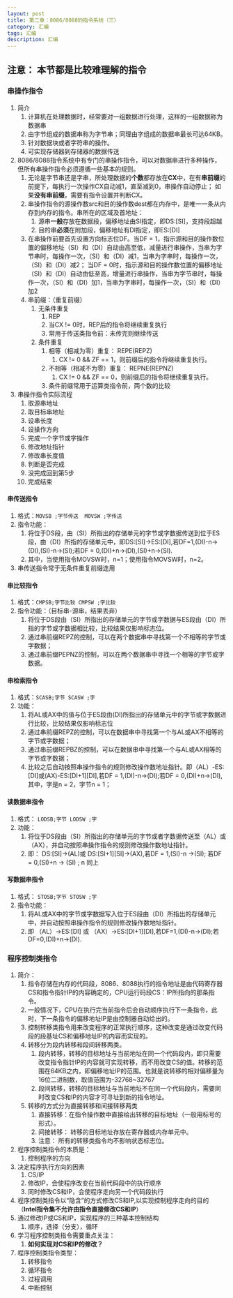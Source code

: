 ```yaml
---
layout: post
title: 第二章：8086/8088的指令系统（三）
category: 汇编
tags: 汇编
description: 汇编
---
```



## 注意： 本节都是比较难理解的指令

### 串操作指令
1. 简介
    1. 计算机在处理数据时，经常要对一组数据进行处理，这样的一组数据称为数据串
    2. 由字节组成的数据串称为字节串；同理由字组成的数据串最长可达64KB。
    3. 针对数据块或者字符串的操作。
    4. 可实现存储器到存储器的数据传送
2. 8086/8088指令系统中有专门的串操作指令，可以对数据串进行多种操作，但所有串操作指令必须遵循一些基本的规则。
    1. 无论是字节串还是字串，所处理数据的**个数**都存放在**CX**中，在有**串前缀**的前提下，每执行一次操作CX自动减1，直至减到0，串操作自动停止； 如果**没有串前缀**，需要有指令设置并判断CX。     
    2. 串操作指令的源操作数src和目的操作数dest都在内存中，是唯一一条从内存到内存的指令。串所在的区域及首地址：
        1. 源串**一般**存放在数据段，偏移地址由SI指定，即DS:[SI]，支持段超越
        2. 目的串**必须**在附加段，偏移地址有DI指定，即ES:[DI]
    3. 在串操作前要首先设置方向标志位DF。当DF = 1，指示源和目的操作数位置的偏移地址（SI）和（DI）自动由高至低，减量进行串操作，当串为字节串时，每操作一次，（SI）和（DI）减1，当串为字串时，每操作一次，（SI）和（DI）减2； 当DF = 0时，指示源和目的操作数位置的偏移地址（SI）和（DI）自动由低至高，增量进行串操作，当串为字节串时，每操作一次，（SI）和（DI）加1，当串为字串时，每操作一次，（SI）和（DI）加2
    4. 串前缀：（重复前缀）
        1. 无条件重复
            1. REP
            2. 当CX != 0时，REP后的指令将继续重复执行
            3. 常用于传送类指令前：未传完则继续传送
        2. 条件重复
            1. 相等（相减为零）重复： REPE(REPZ)
                1. CX != 0 && ZF == 1，则前缀后的指令将继续重复执行。
            2. 不相等（相减不为零）重复： REPNE(REPNZ)
                1. CX != 0 && ZF == 0，则前缀后的指令将继续重复执行。
            3. 条件前缀常用于运算类指令前，两个数的比较
3. 串操作指令实际流程
    1. 取源串地址
    2. 取目标串地址
    3. 设串长度
    4. 设操作方向
    5. 完成一个字节或字操作
    6. 修改地址指针
    7. 修改串长度值
    8. 判断是否完成
    9. 没完成回到第5步
    10. 完成结束

#### 串传送指令
1. 格式：`MOVSB ;字节传送  MOVSW ;字传送`
2. 指令功能：
    1. 将位于DS段，由（SI）所指出的存储单元的字节或字数据传送到位于ES段，由（DI）所指的存储单元中，即DS:[SI]->ES:[DI],若DF=1,(DI)-n->(DI),(SI)-n->(SI);若DF = 0,(DI)+n->(DI),(SI)+n->(SI).
    2. 其中，当使用指令MOVSW时，n=1；使用指令MOVSW时，n=2。
3. 串传送指令常于无条件重复前缀连用

#### 串比较指令
1. 格式：`CMPSB;字节比较 CMPSW ;字比较`
2. 指令功能：（目标串-源串，结果丢弃）
    1. 将位于DS段由（SI）所指出的存储单元的字节或字数据与ES段由（DI）所指的字节或字数据相比较，比较结果仅影响标志位。
    2. 通过串前缀REPZ的控制，可以在两个数据串中寻找第一个不相等的字节或字数据；
    3. 通过串前缀PEPNZ的控制，可以在两个数据串中寻找一个相等的字节或字数据。

#### 串检索指令
1. 格式：`SCASB;字节 SCASW ;字`
2. 功能：
    1. 将AL或AX中的值与位于ES段由(DI)所指出的存储单元中的字节或字数据进行比较，比较结果仅影响标志位
    2. 通过串前缀REPZ的控制，可以在数据串中寻找第一个与AL或AX不相等的字节或字数据；
    3. 通过串前缀REPBZ的控制，可以在数据串中寻找第一个与AL或AX相等的字节或字数据；
    4. 比较之后自动按照串操作指令的规则修改操作数地址指针。即（AL）-ES: [DI]或(AX)-ES:[DI+1][DI],若DF = 1,(DI)-n->(DI);若DF = 0,(DI)+n->(DI),其中，字是n = 2，字节n = 1；

#### 读数据串指令
1. 格式： `LODSB;字节 LODSW ;字`
2. 功能：
    1. 将位于DS段由（SI）所指出的存储单元的字节或者字数据传送至（AL）或（AX），并自动按照串操作指令的规则修改操作数地址指针。
    2. 即： DS:[SI]->(AL)或 DS:[SI+1][SI]->(AX),若DF = 1,(SI)-n ->(SI); 若DF = 0,(SI)+n -> (SI) ; n 同上

#### 写数据串指令
1. 格式： `STOSB;字节 STOSW ;字`
2. 指令功能：
    1. 将AL或AX中的字节或字数据写入位于ES段由（DI）所指出的存储单元中，并自动按照串操作指令的规则修改操作数地址指针。
    2. 即 （AL）->ES:[DI] 或 （AX）->ES:[DI+1][DI],若DF=1,(DI)-n->(DI);若DF=0,(DI)+n->(DI).

### 程序控制类指令
1. 简介：
    1. 指令存储在内存的代码段，8086、8088执行的指令地址是由代码寄存器CS和指令指针IP的内容确定的，CPU运行码段CS：IP所指向的那条指令。
    2. 一般情况下，CPU在执行完当前指令后会自动顺序执行下一条指令，此时，下一条指令的偏移地址IP是由控制器自动给出的。
    3. 控制转移类指令用来改变程序的正常执行顺序，这种改变是通过改变代码段的段基址CS和偏移地址IP的内容而实现的。
    4. 转移分为段内转移和段间转移两类。
        1. 段内转移，转移的目标地址与当前地址在同一个代码段内，即只需要改变指令指针IP的内容就可实现转移，而不用改变CS的值。转移的范围在64KB之内，即偏移地址IP的范围。也就是说转移的相对偏移量为16位二进制数，取值范围为-32768~32767
        2. 段间转移，转移的目标地址与当前地址不在同一个代码段内，需要同时改变CS和IP的内容才可寻址到新的指令地址。
    5. 转移的方式分为直接转移和间接转移两类
        1. 直接转移：在指令操作数中直接给出转移的目标地址（一般用标号的形式）。
        2. 间接转移： 转移的目标地址存放在寄存器或内存单元中。
        3. 注意： 所有的转移类指令均不影响状态标志位。
2. 程序控制类指令的本质是： 
    1. 控制程序的方向
3. 决定程序执行方向的因素
    1. CS/IP
    2. 修改IP，会使程序改变在当前代码段中的执行顺序
    3. 同时修改CS和IP，会使程序走向另一个代码段执行
4. 程序控制类指令以“隐含”的方式修改CS和IP,以实现控制程序走向的目的（**Intel指令集不允许由指令直接修改CS和IP**）
5. 通过修改IP或CS和IP，实现程序的三种基本控制结构
    1. 顺序，选择（分支），循环
6. 学习程序控制类指令需要重点关注：
    1. **如何实现对CS和IP的修改？**
7. 程序控制类指令类型：
    1. 转移指令
    2. 循环指令
    3. 过程调用
    4. 中断控制


